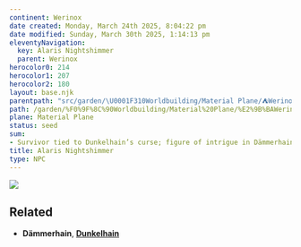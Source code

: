 ```yaml
---
continent: Werinox
date created: Monday, March 24th 2025, 8:04:22 pm
date modified: Sunday, March 30th 2025, 1:14:13 pm
eleventyNavigation:
  key: Alaris Nightshimmer
  parent: Werinox
herocolor0: 214
herocolor1: 207
herocolor2: 180
layout: base.njk
parentpath: "src/garden/\U0001F310Worldbuilding/Material Plane/⛺Werinox/Werinox.md"
path: /garden/%F0%9F%8C%90Worldbuilding/Material%20Plane/%E2%9B%BAWerinox/Regions/Da%CC%88mmerhain/Alaris%20Nightshimmer/
plane: Material Plane
status: seed
sum:
- Survivor tied to Dunkelhain’s curse; figure of intrigue in Dämmerhain
title: Alaris Nightshimmer
type: NPC
---
```


![](/static/Alaris%20Nightshimmer.png)

## Related
- **Dämmerhain**, **[Dunkelhain](/garden/%F0%9F%8C%90Worldbuilding/Material%20Plane/%E2%9B%BAWerinox/Regions/Dunkelhain)**
